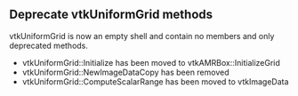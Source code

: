 ## Deprecate vtkUniformGrid methods

vtkUniformGrid is now an empty shell and contain no members and only
deprecated methods.
  - vtkUniformGrid::Initialize has been moved to vtkAMRBox::InitializeGrid
  - vtkUniformGrid::NewImageDataCopy has been removed
  - vtkUniformGrid::ComputeScalarRange has been moved to vtkImageData
